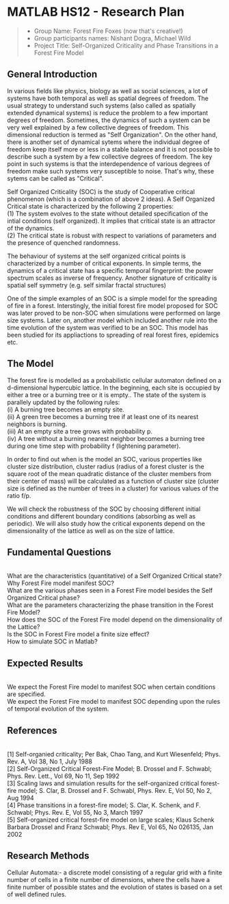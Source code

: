 # MATLAB HS12 - Research Plan       
 >   *	Group Name: Forest Fire Foxes (now that's creative!)
 >   *  Group participants names: Nishant Dogra, Michael Wild
 >   *  Project Title: Self-Organized Criticality and Phase Transitions in a Forest Fire Model

## General Introduction

In various fields like physics, biology as well as social sciences, a lot of systems have both temporal as well as spatial degrees of freedom. The usual strategy to understand such systems (also called as spatially extended dynamical systems) is reduce the problem to a few important degrees of freedom. Sometimes, the dynamics of such a system can be very well explained by a few collective degrees of freedom. This dimensional reduction is termed as "Self Organization".
On the other hand, there is another set of dynamical sytems where the individual degree of freedom keep itself more or less in a stable balance and it is not possible to describe such a system by a few collective degrees of freedom. The key point in such systems is that the interdependence of various degrees of freedom make such systems very susceptible to noise. That's why, these sytems can be called as "Critical".

Self Organized Criticality (SOC) is the study of Cooperative critical phenomenon (which is a combination of above 2 ideas). A Self Organized Critical state is characterized by the following 2 properties:
<br>(1) The system evolves to the state without detailed specification of the intial conditions (self organized). It implies that critical state is an attractor of the dynamics. <br>
(2) The critical state is robust with respect to variations of parameters and the presence of quenched randomness.<br>

The behaviour of systems at the self organized critical points is characterized by a number of critical exponents. In simple terms, the dynamics of a critical state has a specific temporal fingerprint: the power spectrum scales as inverse of frequency.  Another signature of criticality is spatial self symmetry (e.g. self similar fractal structures)

One of the simple examples of an SOC is a simple model for the spreading of fire in a forest. Interstingly, the initial forest fire model proposed for SOC was later proved to be non-SOC when simulations were performed on large size systems. Later on, another model which included another rule into the time evolution of the system was verified to be an SOC. This model has been studied for its appliactions to spreading of real forest fires, epidemics etc. 



## The Model

The forest fire is modelled  as a probabilistic cellular automaton defined on a  d-dimensional hypercubic lattice. In the beginning, each site is occupied by either a tree or a burning tree or it is empty.. The state of the system is parallely updated by the following rules: 
 <br> (i) A burning tree becomes an empty site. 
 <br> (ii) A green tree becomes a burning tree if at least one of its nearest neighbors is burning. 
 <br> (iii) At an empty site a tree grows with probability p.
 <br> (iv) A tree without a burning nearest neighbor becomes a burning tree during one time step with probability f (lightening parameter).

In order to find out when is the model an SOC, various properties like cluster size distribution, cluster radius (radius of a forest cluster is the square root of the mean quadratic distance of the cluster members from their center of mass) will be calculated as a function of cluster size (cluster size is defined as the number of trees in a cluster) for various values of the ratio f/p. 

We will check the robustness of the SOC by choosing different initial conditions and different boundary conditions (absorbing as well as periodic). We will also study how the critical exponents depend on the dimensionality of the lattice as well as on the size of lattice.



## Fundamental Questions

 <br> What are the characteristics (quantitative) of a Self Organized Critical state?
 <br> Why Forest Fire model manifest SOC?
 <br> What are the various phases seen in a Forest Fire model besides the Self Organized Critical phase?
 <br> What are the parameters characterizing the phase transition in the Forest Fire Model?
 <br> How does the SOC of the Forest Fire model depend on the dimensionality of the Lattice?
 <br> Is the SOC in Forest Fire model a finite size effect?
 <br> How to simulate SOC in Matlab?



## Expected Results

 <br> We expect the Forest Fire model to manifest SOC when certain conditions are specified. 
 <br> We expect the Forest Fire model to manifest SOC depending upon the rules of temporal evolution of the system.



## References

 <br> [1] Self-organied criticality; Per Bak, Chao Tang, and Kurt Wiesenfeld; Phys. Rev. A, Vol 38, No 1, July 1988
 <br> [2] Self-Organized Critical Forest-Fire Model; B. Drossel and F. Schwabl; Phys. Rev. Lett., Vol 69, No 11, Sep 1992
 <br> [3] Scaling laws and simulation results for the self-organized critical forest-fire model; S. Clar, B. Drossel and F. Schwabl, Phys. Rev. E, Vol 50, No 2, Aug 1994
 <br> [4] Phase transitions in a forest-fire model; S. Clar, K. Schenk, and F. Schwabl; Phys. Rev. E, Vol 55, No 3, March 1997
 <br> [5] Self-organized critical forest-fire model on large scales; Klaus Schenk Barbara Drossel and Franz Schwabl; Phys. Rev E, Vol 65, No 026135, Jan 2002
 


## Research Methods

Cellular Automata:- a discrete model consisting of a regular grid with a finite number of cells in a finite number of dimensions, where the cells have a finite number of possible states and the evolution of states is based on a set of well defined rules.

